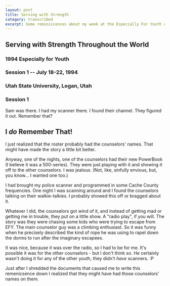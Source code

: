 ```yaml
---
layout: post
title: Serving with Strength
category: transcribed
excerpt: Some reminiscences about my week at the Especially For Youth camp
---
```


## Serving with Strength Throughout the World
### 1994 Especially for Youth

### Session 1 -- July 18-22, 1994
### Utah State University, Logan, Utah
### Session 1

Sam was there.
I had my scanner there. I found their channel. They figured it out. Remember that?

## I _do_ Remember That!
I just realized that the roster probably had the counselors' names. That might have made the story a little bit better.

Anyway, one of the nights, one of the counselors had their new PowerBook (I believe it was a 500-series). They were just playing with it and showing it off to the other counselors. I was jealous. (Not, like, sinfully envious, but, you know... I wanted one too.)

I had brought my police scanner and programmed in some Cache County frequencies. One night I was scanning around and I found the counselors talking on their walkie-talkies. I probably showed this off or bragged about it.

Whatever I did, the counselors got wind of it, and instead of getting mad or getting me in trouble, they put on a little show. A "radio play", if you will. The story was they were chasing some kids who were trying to escape from EFY. The main counselor guy was a climbing enthusiast. So it was funny when he precisely described the kind of rope he was using to rapel down the dorms to run after the imaginary escapees.

It was nice, because it was over the radio, so I had to be for me. It's possible it was for the other counselors - but I don't think so. He certainly wasn't doing it for any of the other youth, they didn't _have_ scanners. :P

Just after I shredded the documents that caused me to write this remenicsence down I realized that they might have had those counselors' names on them.
